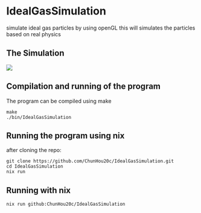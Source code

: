 # IdealGasSimulation
simulate ideal gas particles by using openGL
this will simulates the particles based on real physics

## The Simulation
![](https://github.com/ChunHou20c/IdealGasSimulation/blob/main/2024-03-07%2016-53-16.gif)

## Compilation and running of the program
The program can be compiled using make
```
make
./bin/IdealGasSimulation
```

## Running the program using nix
after cloning the repo:
```
git clone https://github.com/ChunHou20c/IdealGasSimulation.git
cd IdealGasSimulation
nix run
```

## Running with nix
```
nix run github:ChunHou20c/IdealGasSimulation
```
